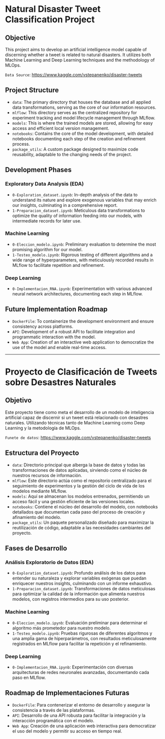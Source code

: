 # Natural Disaster Tweet Classification Project

## Objective

This project aims to develop an artificial intelligence model capable of discerning whether a tweet is related to natural disasters. It utilizes both Machine Learning and Deep Learning techniques and the methodology of MLOps.

`Data Source`: https://www.kaggle.com/vstepanenko/disaster-tweets
    
## Project Structure

- `data`: The primary directory that houses the database and all applied data transformations, serving as the core of our information resources.
- `mlflow`: This directory serves as the centralized repository for experiment tracking and model lifecycle management through MLflow.
- `models`: This is where the trained models are stored, allowing for easy access and efficient local version management.
- `notebooks`: Contains the core of the model development, with detailed notebooks documenting each step of the creation and refinement process.
- `package_utils`: A custom package designed to maximize code reusability, adaptable to the changing needs of the project.

## Development Phases

### Exploratory Data Analysis (EDA)

- `0-Exploration_dataset.ipynb`: In-depth analysis of the data to understand its nature and explore exogenous variables that may enrich our insights, culminating in a comprehensive report.
- `1-Preparacion_dataset.ipynb`: Meticulous data transformations to optimize the quality of information feeding into our models, with intermediate records for later use.

### Machine Learning

- `0-Eleccion_modelo.ipynb`: Preliminary evaluation to determine the most promising algorithm for our model.
- `1-Testeo_modelo.ipynb`: Rigorous testing of different algorithms and a wide range of hyperparameters, with meticulously recorded results in MLflow to facilitate repetition and refinement.

### Deep Learning

- `0-Implementacion_RNA.ipynb`: Experimentation with various advanced neural network architectures, documenting each step in MLflow.

## Future Implementation Roadmap

- `DockerFile`: To containerize the development environment and ensure consistency across platforms.
- `API`: Development of a robust API to facilitate integration and programmatic interaction with the model.
- `Web App`: Creation of an interactive web application to democratize the use of the model and enable real-time access.


-----------------------------------------------------------------------------------------------------------------------------------------------------------------------------------------------------------------------------------------------------------------------------------------------------------------
# Proyecto de Clasificación de Tweets sobre Desastres Naturales

## Objetivo

Este proyecto tiene como meta el desarrollo de un modelo de inteligencia artificial capaz de discernir si un tweet está relacionado con desastres naturales. Utilizando técnicas tanto de Machine Learning como Deep Learning y la metodología de MLOps.

`Funete de datos`: https://www.kaggle.com/vstepanenko/disaster-tweets
    
## Estructura del Proyecto

- `data`: Directorio principal que alberga la base de datos y todas las transformaciones de datos aplicadas, sirviendo como el núcleo de nuestros recursos de información.
- `mlflow`: Este directorio actúa como el repositorio centralizado para el seguimiento de experimentos y la gestión del ciclo de vida de los modelos mediante MLflow.
- `models`: Aquí se almacenan los modelos entrenados, permitiendo un acceso fácil y una gestión eficiente de las versiones locales.
- `notebooks`: Contiene el núcleo del desarrollo del modelo, con notebooks detallados que documentan cada paso del proceso de creación y afinamiento del modelo.
- `package_utils`: Un paquete personalizado diseñado para maximizar la reutilización de código, adaptable a las necesidades cambiantes del proyecto.

## Fases de Desarrollo

### Análisis Exploratorio de Datos (EDA)

- `0-Exploration_dataset.ipynb`: Profundo análisis de los datos para entender su naturaleza y explorar variables exógenas que puedan enriquecer nuestros insights, culminando con un informe exhaustivo.
- `1-Preparacion_dataset.ipynb`: Transformaciones de datos meticulosas para optimizar la calidad de la información que alimenta nuestros modelos, con registros intermedios para su uso posterior.

### Machine Learning

- `0-Eleccion_modelo.ipynb`: Evaluación preliminar para determinar el algoritmo más prometedor para nuestro modelo.
- `1-Testeo_modelo.ipynb`: Pruebas rigurosas de diferentes algoritmos y una amplia gama de hiperparámetros, con resultados meticulosamente registrados en MLflow para facilitar la repetición y el refinamiento.

### Deep Learning

- `0-Implementacion_RNA.ipynb`: Experimentación con diversas arquitecturas de redes neuronales avanzadas, documentando cada paso en MLflow.

## Roadmap de Implementaciones Futuras

- `DockerFile`: Para contenerizar el entorno de desarrollo y asegurar la consistencia a través de las plataformas.
- `API`: Desarrollo de una API robusta para facilitar la integración y la interacción programática con el modelo.
- `Web App`: Creación de una aplicación web interactiva para democratizar el uso del modelo y permitir su acceso en tiempo real.
